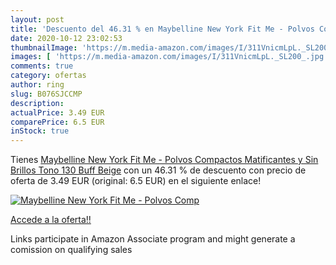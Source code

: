 ```yaml
---
layout: post
title: 'Descuento del 46.31 % en Maybelline New York Fit Me - Polvos Comp'
date: 2020-10-12 23:02:53
thumbnailImage: 'https://m.media-amazon.com/images/I/311VnicmLpL._SL200_.jpg'
images: [ 'https://m.media-amazon.com/images/I/311VnicmLpL._SL200_.jpg' ]
comments: true
category: ofertas
author: ring
slug: B076SJCCMP
description:
actualPrice: 3.49 EUR
comparePrice: 6.5 EUR
inStock: true
---
```


Tienes [Maybelline New York Fit Me - Polvos Compactos Matificantes y Sin Brillos  Tono 130 Buff Beige](https://www.amazon.es/dp/B076SJCCMP/?tag=tolees-21) con un 46.31 % de descuento con precio de oferta de 3.49 EUR (original: 6.5 EUR) en el siguiente enlace!

[![Maybelline New York Fit Me - Polvos Comp](https://m.media-amazon.com/images/I/311VnicmLpL._SL200_.jpg)](https://www.amazon.es/dp/B076SJCCMP/?tag=tolees-21)

[Accede a la oferta!!](https://www.amazon.es/dp/B076SJCCMP/?tag=tolees-21)

Links participate in Amazon Associate program and might generate a comission on qualifying sales


